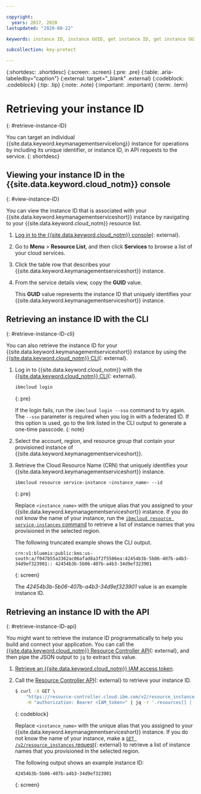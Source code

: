 ```yaml
---

copyright:
  years: 2017, 2020
lastupdated: "2020-08-22"

keywords: instance ID, instance GUID, get instance ID, get instance GUID, instance ID API, instance ID CLI

subcollection: key-protect

---
```


{:shortdesc: .shortdesc}
{:screen: .screen}
{:pre: .pre}
{:table: .aria-labeledby="caption"}
{:external: target="_blank" .external}
{:codeblock: .codeblock}
{:tip: .tip}
{:note: .note}
{:important: .important}
{:term: .term}

# Retrieving your instance ID
{: #retrieve-instance-ID}

You can target an individual {{site.data.keyword.keymanagementservicelong}}
instance for operations by including its unique identifier, or instance
ID, in API requests to the service.
{: shortdesc}

## Viewing your instance ID in the {{site.data.keyword.cloud_notm}} console
{: #view-instance-ID}

You can view the instance ID that is associated with your
{{site.data.keyword.keymanagementserviceshort}} instance by navigating
to your {{site.data.keyword.cloud_notm}} resource list.

1. [Log in to the {{site.data.keyword.cloud_notm}} console](https://{DomainName}/){: external}.

2. Go to **Menu** &gt; **Resource List**, and then click **Services** to browse
   a list of your cloud services.

3. Click the table row that describes your
   {{site.data.keyword.keymanagementserviceshort}} instance.

4. From the service details view, copy the **GUID** value.

    This **GUID** value represents the instance ID that uniquely identifies your
    {{site.data.keyword.keymanagementserviceshort}} instance.

## Retrieving an instance ID with the CLI
{: #retrieve-instance-ID-cli}

You can also retrieve the instance ID for your
{{site.data.keyword.keymanagementserviceshort}} instance by using the
[{{site.data.keyword.cloud_notm}} CLI](/docs/cli?topic=cli-getting-started){: external}.

1. Log in to {{site.data.keyword.cloud_notm}} with the
   [{{site.data.keyword.cloud_notm}} CLI](/docs/cli?topic=cli-getting-started){: external}.

    ```sh
    ibmcloud login
    ```
    {: pre}

    If the login fails, run the `ibmcloud login --sso` command to try again. The
    `--sso` parameter is required when you log in with a federated ID. If this
    option is used, go to the link listed in the CLI output to generate a
    one-time passcode.
    {: note}

2. Select the account, region, and resource group that contain your provisioned
   instance of {{site.data.keyword.keymanagementserviceshort}}.

3. Retrieve the Cloud Resource Name (CRN) that uniquely identifies your
   {{site.data.keyword.keymanagementserviceshort}} instance.

    ```sh
    ibmcloud resource service-instance <instance_name> --id
    ```
    {: pre}

    Replace `<instance_name>` with the unique alias that you assigned to your
    {{site.data.keyword.keymanagementserviceshort}} instance. If you do not know the name of your instance,
    run the [`ibmcloud resource service-instances` command](/docs/cli?topic=cli-ibmcloud_commands_resource#ibmcloud_resource_service_instances) to retrieve a list of 
    instance names that you provisioned in the selected region. 
    
    The following truncated example shows the CLI output.

    ```plaintext
    crn:v1:bluemix:public:kms:us-south:a/f047b55a3362ac06afad8a3f2f5586ea:42454b3b-5b06-407b-a4b3-34d9ef323901:: 42454b3b-5b06-407b-a4b3-34d9ef323901
    ```
    {: screen}

    The _42454b3b-5b06-407b-a4b3-34d9ef323901_ value is an example instance ID.

## Retrieving an instance ID with the API
{: #retrieve-instance-ID-api}

You might want to retrieve the instance ID programmatically to help you build
and connect your application. You can call the
[{{site.data.keyword.cloud_notm}} Resource Controller API](/apidocs/resource-controller){: external},
and then pipe the JSON output to `jq` to extract this value.

1. [Retrieve an {{site.data.keyword.cloud_notm}} IAM access token](/docs/key-protect?topic=key-protect-retrieve-access-token).

2. Call the
   [Resource Controller API](/apidocs/resource-controller){: external}
   to retrieve your instance ID.

    ```sh
    $ curl -X GET \
        "https://resource-controller.cloud.ibm.com/v2/resource_instances" \
        -H "authorization: Bearer <IAM_token>" | jq -r '.resources[] | select(.name | contains("<instance_name>")) | .guid'
    ```
    {: codeblock}

    Replace `<instance_name>` with the unique alias that you assigned to your
    {{site.data.keyword.keymanagementserviceshort}} instance. If you do not know the name of your instance,
    make a [`GET /v2/resource_instances` request](/apidocs/resource-controller/resource-controller#list-resource-instances){: external}
    to retrieve a list of instance names that you provisioned in the selected region. 
    
    The following output shows an example instance ID:

    ```plaintext
    42454b3b-5b06-407b-a4b3-34d9ef323901
    ```
    {: screen}
